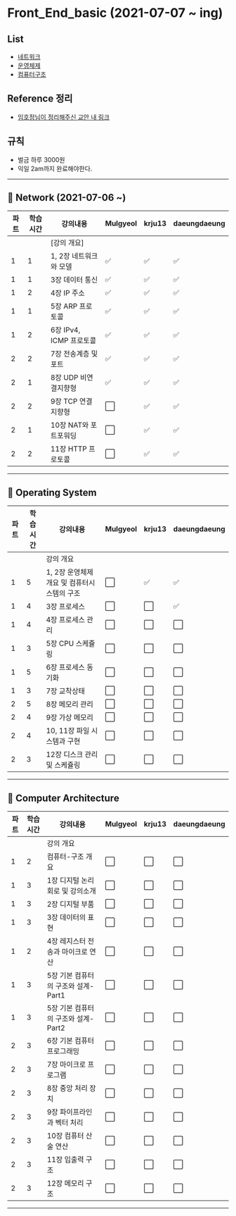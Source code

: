 # Front_End_basic (2021-07-07 ~ ing)

## List

- [네트워크](#pushpin-network)
- [운영체제](#pushpin-operating-system)
- [컴퓨터구조](#pushpin-computer-architecture)

## Reference 정리

- [임호정님이 정리해주신 교안 내 링크](https://www.notion.so/Computer-Science-df40fd6110dc4c54add49e9e0d9b5e1f)

## 규칙

- 벌금 하루 3000원
- 익일 2am까지 완료해야한다.

---

## :pushpin: Network (2021-07-06 ~)

| 파트 | 학습시간 | 강의내용                | Mulgyeol             | krju13               | daeungdaeung         |
| ---- | -------- | ----------------------- | -------------------- | -------------------- | -------------------- |
|      |          | [강의 개요]             |                      |                      |                      |
| 1    | 1        | 1, 2장 네트워크와 모델  | :white_check_mark:   | :white_check_mark:   | :white_check_mark:   |
| 1    | 1        | 3장 데이터 통신         | :white_check_mark:   | :white_check_mark:   | :white_check_mark:   |
| 1    | 2        | 4장 IP 주소             | :white_check_mark:   | :white_check_mark:   | :white_check_mark:   |
| 1    | 1        | 5장 ARP 프로토콜        | :white_check_mark:   | :white_check_mark:   | :white_check_mark:   |
| 1    | 2        | 6장 IPv4, ICMP 프로토콜 | :white_check_mark:   | :white_check_mark:   | :white_check_mark:   |
| 2    | 2        | 7장 전송계층 및 포트    | :white_check_mark:   | :white_check_mark:   | :white_check_mark:   |
| 2    | 1        | 8장 UDP 비연결지향형    | :white_check_mark:   | :white_check_mark:   | :white_check_mark:   |
| 2    | 2        | 9장 TCP 연결지향형      | :white_large_square: | :white_check_mark:   | :white_check_mark:   |
| 2    | 1        | 10장 NAT와 포트포워딩   | :white_large_square: | :white_check_mark:| :white_check_mark: |
| 2    | 2        | 11장 HTTP 프로토콜      | :white_large_square: | :white_check_mark:| :white_check_mark: |

---

## :pushpin: Operating System

| 파트 | 학습시간 | 강의내용                                    | Mulgyeol             | krju13               | daeungdaeung         |
| ---- | -------- | ------------------------------------------- | -------------------- | -------------------- | -------------------- |
|      |          | 강의 개요                                   |                      |                      |                      |
| 1    | 5        | 1, 2장 운영체제 개요 및 컴퓨터시스템의 구조 | :white_large_square: |  :white_check_mark: | :white_check_mark: |
| 1    | 4        | 3장 프로세스                                | :white_large_square: | :white_large_square: | :white_check_mark: |
| 1    | 4        | 4장 프로세스 관리                           | :white_large_square: | :white_large_square: | :white_large_square: |
| 1    | 3        | 5장 CPU 스케쥴링                            | :white_large_square: | :white_large_square: | :white_large_square: |
| 1    | 5        | 6장 프로세스 동기화                         | :white_large_square: | :white_large_square: | :white_large_square: |
| 1    | 3        | 7장 교착상태                                | :white_large_square: | :white_large_square: | :white_large_square: |
| 2    | 5        | 8장 메모리 관리                             | :white_large_square: | :white_large_square: | :white_large_square: |
| 2    | 4        | 9장 가상 메모리                             | :white_large_square: | :white_large_square: | :white_large_square: |
| 2    | 4        | 10, 11장 파일 시스템과 구현                 | :white_large_square: | :white_large_square: | :white_large_square: |
| 2    | 3        | 12장 디스크 관리 및 스케쥴링                | :white_large_square: | :white_large_square: | :white_large_square: |

---

## :pushpin: Computer Architecture

| 파트 | 학습시간 | 강의내용                            | Mulgyeol             | krju13               | daeungdaeung         |
| ---- | -------- | ----------------------------------- | -------------------- | -------------------- | -------------------- |
|      |          | 강의 개요                           |                      |                      |                      |
| 1    | 2        | 컴퓨터-구조 개요                    | :white_large_square: | :white_large_square: | :white_large_square: |
| 1    | 3        | 1장 디지털 논리 회로 및 강의소개    | :white_large_square: | :white_large_square: | :white_large_square: |
| 1    | 3        | 2장 디지털 부품                     | :white_large_square: | :white_large_square: | :white_large_square: |
| 1    | 3        | 3장 데이터의 표현                   | :white_large_square: | :white_large_square: | :white_large_square: |
| 1    | 2        | 4장 레지스터 전송과 마이크로 연산   | :white_large_square: | :white_large_square: | :white_large_square: |
| 1    | 3        | 5장 기본 컴퓨터의 구조와 설계-Part1 | :white_large_square: | :white_large_square: | :white_large_square: |
| 1    | 3        | 5장 기본 컴퓨터의 구조와 설계-Part2 | :white_large_square: | :white_large_square: | :white_large_square: |
| 2    | 3        | 6장 기본 컴퓨터 프로그래밍          | :white_large_square: | :white_large_square: | :white_large_square: |
| 2    | 3        | 7장 마이크로 프로그램               | :white_large_square: | :white_large_square: | :white_large_square: |
| 2    | 3        | 8장 중앙 처리 장치                  | :white_large_square: | :white_large_square: | :white_large_square: |
| 2    | 3        | 9장 파이프라인과 벡터 처리          | :white_large_square: | :white_large_square: | :white_large_square: |
| 2    | 3        | 10장 컴퓨터 산술 연산               | :white_large_square: | :white_large_square: | :white_large_square: |
| 2    | 3        | 11장 입출력 구조                    | :white_large_square: | :white_large_square: | :white_large_square: |
| 2    | 3        | 12장 메모리 구조                    | :white_large_square: | :white_large_square: | :white_large_square: |

---
